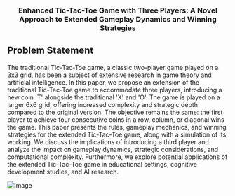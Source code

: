 <div align="center">
  <h3 align="center">Enhanced Tic-Tac-Toe Game with Three Players: A Novel Approach to Extended Gameplay Dynamics and Winning Strategies</h3>
</div>

## Problem Statement
The traditional Tic-Tac-Toe game, a classic two-player game played on a 3x3 grid, has been a subject of extensive research in game theory and artificial intelligence. In this paper, we propose an extension of the traditional Tic-Tac-Toe game to accommodate three players, introducing a new coin 'T' alongside the traditional 'X' and 'O'. The game is played on a larger 6x6 grid, offering increased complexity and strategic depth compared to the original version. The objective remains the same: the first player to achieve four consecutive coins in a row, column, or diagonal wins the game. This paper presents the rules, gameplay mechanics, and winning strategies for the extended Tic-Tac-Toe game, along with a simulation of its working. We discuss the implications of introducing a third player and analyze the impact on gameplay dynamics, strategic considerations, and computational complexity. Furthermore, we explore potential applications of the extended Tic-Tac-Toe game in educational settings, cognitive development studies, and AI research.

![image](https://github.com/TrishamBP/TicTacToe-MiniMax-Game-Playing/assets/91331117/71a62f9b-c17d-4daf-9508-f1ac6fdd16e3)
